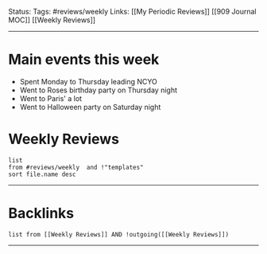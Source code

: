 Status:
Tags: #reviews/weekly 
Links: [[My Periodic Reviews]] [[909 Journal MOC]] [[Weekly Reviews]]
___

# Main events this week
- Spent Monday to Thursday leading NCYO
- Went to Roses birthday party on Thursday night
- Went to Paris' a lot
- Went to Halloween party on Saturday night
# Weekly Reviews
```dataview
list 
from #reviews/weekly  and !"templates"
sort file.name desc
```
___
# Backlinks
```dataview
list from [[Weekly Reviews]] AND !outgoing([[Weekly Reviews]])
```
___

